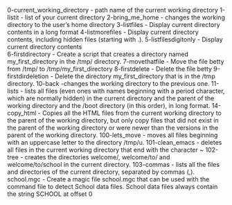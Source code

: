 0-current_working_directory -  path name of the current working directory
1-listit -  list of your current directory
2-bring_me_home -  changes the working directory to the user’s home directory
3-listfiles - Display current directory contents in a long format
4-listmorefiles - Display current directory contents, including hidden files (starting with .).
5-listfilesdigitonly - Display current directory contents  
6-firstdirectory - Create a script that creates a directory named my_first_directory in the /tmp/ directory.
7-movethatfile - Move the file betty from /tmp/ to /tmp/my_first_directory
8-firstdelete - Delete the file betty
9-firstdirdeletion - Delete the directory my_first_directory that is in the /tmp directory.
10-back -changes the working directory to the previous one.
11-lists -  lists all files (even ones with names beginning with a period character, which are normally hidden) in the current directory and the parent of the working directory and the /boot directory (in this order), in long format.
14-copy_html - Copies all the HTML files from the current working directory to the parent of the working directory, but only copy files that did not exist in the parent of the working directory or were newer than the versions in the parent of the working directory.
100-lets_move -  moves all files beginning with an uppercase letter to the directory /tmp/u.
101-clean_emacs - deletes all files in the current working directory that end with the character ~
102-tree - creates the directories welcome/, welcome/to/ and welcome/to/school in the current directory.
103-commas - lists all the files and directories of the current directory, separated by commas (,).
school.mgc - Create a magic file school.mgc that can be used with the command file to detect School data files. School data files always contain the string SCHOOL at offset 0
